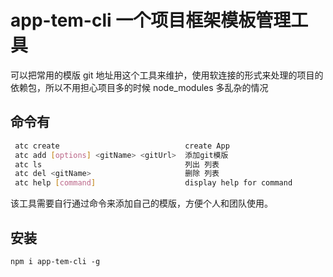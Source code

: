 <!--
 * @Author: xuxueliang
 * @Date: 2021-05-08 16:55:06
 * @LastEditTime: 2021-05-09 18:05:00
 * @LastEditors: xuxueliang
 * @Description:
-->

# app-tem-cli 一个项目框架模板管理工具

可以把常用的模版 git 地址用这个工具来维护，使用软连接的形式来处理的项目的依赖包，所以不用担心项目多的时候 node_modules 多乱杂的情况

## 命令有

```sh
 atc create                            create App
 atc add [options] <gitName> <gitUrl>  添加git模版
 atc ls                                列出 列表
 atc del <gitName>                     删除 列表
 atc help [command]                    display help for command
```

该工具需要自行通过命令来添加自己的模版，方便个人和团队使用。

## 安装

`npm i app-tem-cli -g`
